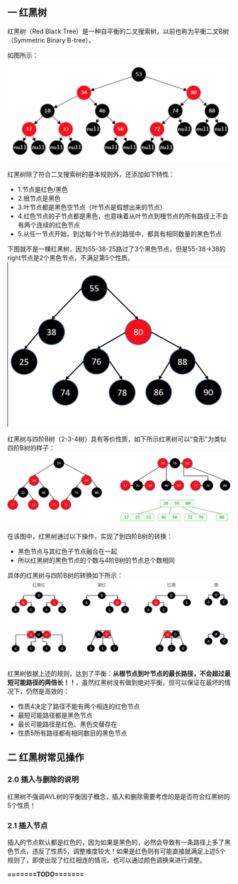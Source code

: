 ## 一 红黑树

红黑树（Red Black Tree）是一种自平衡的二叉搜索树，以前也称为平衡二叉B树（Symmetric Binary B-tree）。   

如图所示：  
![](../images/structure/rbtree-01.png)  

红黑树除了符合二叉搜索树的基本规则外，还添加如下特性：
- 1.节点是红色/黑色
- 2.根节点是黑色
- 3.叶节点都是黑色空节点（叶节点是假想出来的节点）
- 4.红色节点的子节点都是黑色，也意味着从叶节点到根节点的所有路径上不会有两个连续的红色节点
- 5.从任一节点开始，到达每个叶节点的路径中，都具有相同数量的黑色节点

下图就不是一棵红黑树，因为55-38-25路过了3个黑色节点，但是55-38->38的right节点是2个黑色节点，不满足第5个性质。  
![](../images/structure/rbtree-02.png)  

红黑树与四阶B树（2-3-4树）具有等价性质，如下所示红黑树可以“变形”为类似四阶B树的样子：  
![](../images/structure/rbtree-03.png)    

在该图中，红黑树通过以下操作，实现了到四阶B树的转换：
- 黑色节点与其红色子节点融合在一起
- 所以红黑树的黑色节点的个数与4阶B树的节点总个数相同

具体的红黑树与四阶B树的转换如下所示：  
![](../images/structure/rbtree-04.png) 

红黑树依据上述的规则，达到了平衡：**从根节点到叶节点的最长路径，不会超过最短可能路径的两倍长！！**，虽然红黑树没有做到绝对平衡，但可以保证在最坏的情况下，仍然是高效的：
- 性质4决定了路径不能有两个相连的红色节点
- 最短可能路径都是黑色节点
- 最长可能路径是红色、黑色交替存在
- 性质5所有路径都有相同数目的黑色节点 


##  二  红黑树常见操作

### 2.0 插入与删除的说明

红黑树不强调AVL树的平衡因子概念，插入和删除需要考虑的是是否符合红黑树的5个性质！

### 2.1 插入节点

插入的节点默认都是红色的，因为如果是黑色的，必然会导致有一条路径上多了黑色节点，违反了性质5，调整难度较大！如果是红色则有可能直接就满足上述5个规则了，即使出现了红红相连的情况，也可以通过颜色调换来进行调整。  



**=======TODO=======**


